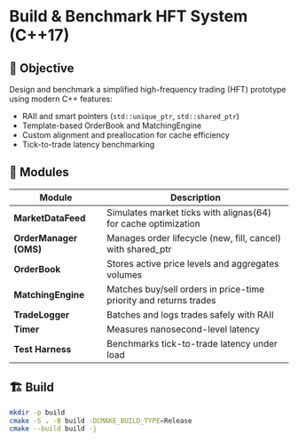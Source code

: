 # Build & Benchmark HFT System (C++17)

## 🎯 Objective
Design and benchmark a simplified high-frequency trading (HFT) prototype using modern C++ features:
- RAII and smart pointers (`std::unique_ptr`, `std::shared_ptr`)
- Template-based OrderBook and MatchingEngine
- Custom alignment and preallocation for cache efficiency
- Tick-to-trade latency benchmarking

## 🧩 Modules
| Module | Description |
|---------|-------------|
| **MarketDataFeed** | Simulates market ticks with alignas(64) for cache optimization |
| **OrderManager (OMS)** | Manages order lifecycle (new, fill, cancel) with shared_ptr |
| **OrderBook** | Stores active price levels and aggregates volumes |
| **MatchingEngine** | Matches buy/sell orders in price-time priority and returns trades |
| **TradeLogger** | Batches and logs trades safely with RAII |
| **Timer** | Measures nanosecond-level latency |
| **Test Harness** | Benchmarks tick-to-trade latency under load |

## 🏗️ Build
```bash
mkdir -p build
cmake -S . -B build -DCMAKE_BUILD_TYPE=Release
cmake --build build -j
